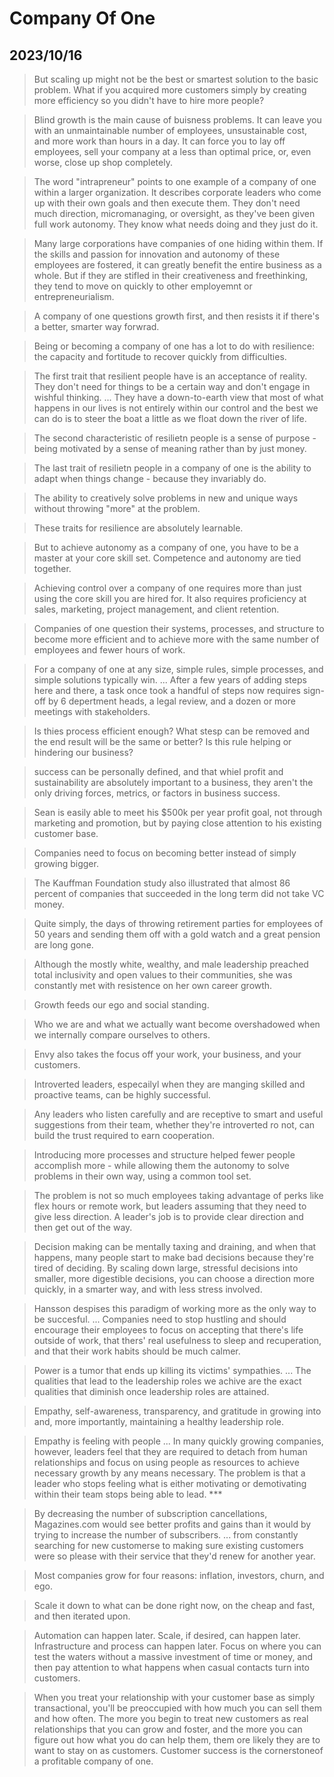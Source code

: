 # Company Of One
## 2023/10/16

> But scaling up might not be the best or smartest solution to the basic problem. What if you acquired more customers simply by creating more efficiency so you didn't have to hire more people?

> Blind growth is the main cause of buisness problems. It can leave you with an unmaintainable number of employees, unsustainable cost, and more work than hours in a day. It can force you to lay off employees, sell your company at a less than optimal price, or, even worse, close up shop completely.

> The word "intrapreneur" points to one example of a company of one within a larger organization. It describes corporate leaders who come up with their own goals and then execute them. They don't need much direction, micromanaging, or oversight, as they've been given full work autonomy. They know what needs doing and they just do it.

> Many large corporations have companies of one hiding within them. If the skills and passion for innovation and autonomy of these employees are fostered, it can greatly benefit the entire business as a whole. But if they are stifled in their creativeness and freethinking, they tend to move on quickly to other employemnt or entrepreneurialism.

> A company of one questions growth first, and then resists it if there's a better, smarter way forwrad.

> Being or becoming a company of one has a lot to do with resilience: the capacity and fortitude to recover quickly from difficulties.

> The first trait that resilient people have is an acceptance of reality. They don't need for things to be a certain way and don't engage in wishful thinking. ... They have a down-to-earth view that most of what happens in our lives is not entirely within our control and the best we can do is to steer the boat a little as we float down the river of life.

> The second characteristic of resilietn people is a sense of purpose - being motivated by a sense of meaning rather than by just money.

> The last trait of resilietn people in a company of one is the ability to adapt when things change - because they invariably do.

> The ability to creatively solve problems in new and unique ways without throwing "more" at the problem.

> These traits for resilience are absolutely learnable.

> But to achieve autonomy as a company of one, you have to be a master at your core skill set. Competence and autonomy are tied together.

> Achieving control over a company of one requires more than just using the core skill you are hired for. It also requires proficiency at sales, marketing, project management, and client retention.

> Companies of one question their systems, processes, and structure to become more efficient and to achieve more with the same number of employees and fewer hours of work.

> For a company of one at any size, simple rules, simple processes, and simple solutions typically win. ... After a few years of adding steps here and there, a task once took a handful of steps now requires sign-off by 6 depertment heads, a legal review, and a dozen or more meetings with stakeholders.

> Is thies process efficient enough? What stesp can be removed and the end result will be the same or better? Is this rule helping or hindering our business?

> success can be personally defined, and that whiel profit and sustainability are absolutely important to a business, they aren't the only driving forces, metrics, or factors in business success.

> Sean is easily able to meet his $500k per year profit goal, not through marketing and promotion, but by paying close attention to his existing customer base.

> Companies need to focus on becoming better instead of simply growing bigger.

> The Kauffman Foundation study also illustrated that almost 86 percent of companies that succeeded in the long term did not take VC money.

> Quite simply, the days of throwing retirement parties for employees of 50 years and sending them off with a gold watch and a great pension are long gone.

> Although the mostly white, wealthy, and male leadership preached total inclusivity and open values to their communities, she was constantly met with resistence on her own career growth.

> Growth feeds our ego and social standing.

> Who we are and what we actually want become overshadowed when we internally compare ourselves to others.

> Envy also takes the focus off your work, your business, and your customers.

> Introverted leaders, especailyl when they are manging skilled and proactive teams, can be highly successful.

> Any leaders who listen carefully and are receptive to smart and useful suggestions from their team, whether they're introverted ro not, can build the trust required to earn cooperation.

> Introducing more processes and structure helped fewer people accomplish more - while allowing them the autonomy to solve problems in their own way, using a common tool set.

> The problem is not so much employees taking advantage of perks like flex hours or remote work, but leaders assuming that they need to give less direction. A leader's job is to provide clear direction and then get out of the way.

> Decision making can be mentally taxing and draining, and when that happens, many people start to make bad decisions because they're tired of deciding. By scaling down large, stressful decisions into smaller, more digestible decisions, you can choose a direction more quickly, in a smarter way, and with less stress involved.

> Hansson despises this paradigm of working more as the only way to be succesful. ... Companies need to stop hustling and should encourage their employees to focus on accepting that there's life outside of work, that thers' real usefulness to sleep and recuperation, and that their work habits should be much calmer.

> Power is a tumor that ends up killing its victims' sympathies. ... The qualities that lead to the leadership roles we achive are the exact qualities that diminish once leadership roles are attained.

> Empathy, self-awareness, transparency, and gratitude in growing into and, more importantly, maintaining a healthy leadership role.

> Empathy is feeling with people ... In many quickly growing companies, however, leaders feel that they are required to detach from human relationships and focus on using people as resources to achieve necessary growth by any means necessary. The problem is that a leader who stops feeling what is either motivating or demotivating within their team stops being able to lead. ***

> By decreasing the number of subscription cancellations, Magazines.com would see better profits and gains than it would by trying to increase the number of subscribers. ... from constantly searching for new customerse to making sure existing customers were so please with their service that they'd renew for another year.

> Most companies grow for four reasons: inflation, investors, churn, and ego.

> Scale it down to what can be done right now, on the cheap and fast, and then iterated upon.

> Automation can happen later. Scale, if desired, can happen later. Infrastructure and process can happen later. Focus on where you can test the waters without a massive investment of time or money, and then pay attention to what happens when casual contacts turn into customers.

> When you treat your relationship with your customer base as simply transactional, you'll be preoccupied with how much you can sell them and how often. The more you begin to treat new customers as real relationships that you can grow and foster, and the more you can figure out how what you do can help them, them ore likely they are to want to stay on as customers. Customer success is the cornerstoneof a profitable company of one.

>
